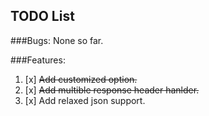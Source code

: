 TODO List
---

###Bugs:
None so far.


###Features:
1. [x] ~~Add customized option.~~
2. [x] ~~Add multible response header hanlder.~~
3. [x] Add relaxed json support.
